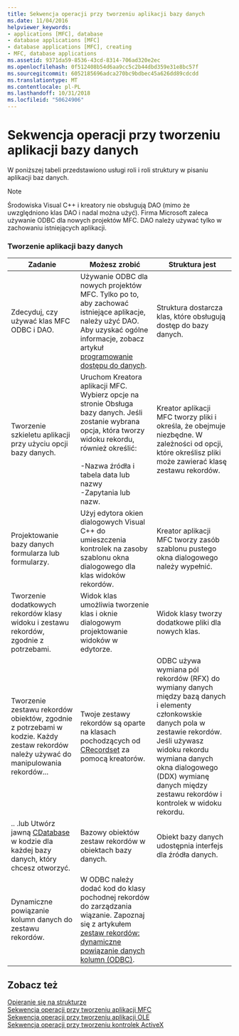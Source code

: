 ```yaml
---
title: Sekwencja operacji przy tworzeniu aplikacji bazy danych
ms.date: 11/04/2016
helpviewer_keywords:
- applications [MFC], database
- database applications [MFC]
- database applications [MFC], creating
- MFC, database applications
ms.assetid: 9371da59-8536-43cd-8314-706ad320e2ec
ms.openlocfilehash: 0f512408b54d6aa9cc5c2b44dbd359e31e8bc57f
ms.sourcegitcommit: 6052185696adca270bc9bdbec45a626dd89cdcdd
ms.translationtype: MT
ms.contentlocale: pl-PL
ms.lasthandoff: 10/31/2018
ms.locfileid: "50624906"
---
```

# <a name="sequence-of-operations-for-creating-database-applications"></a>Sekwencja operacji przy tworzeniu aplikacji bazy danych

W poniższej tabeli przedstawiono usługi roli i roli struktury w pisaniu aplikacji baz danych.

> [!NOTE]
>  Środowiska Visual C++ i kreatory nie obsługują DAO (mimo że uwzględniono klas DAO i nadal można użyć). Firma Microsoft zaleca używanie ODBC dla nowych projektów MFC. DAO należy używać tylko w zachowaniu istniejących aplikacji.

### <a name="creating-database-applications"></a>Tworzenie aplikacji bazy danych

|Zadanie|Możesz zrobić|Struktura jest|
|----------|------------|------------------------|
|Zdecyduj, czy używać klas MFC ODBC i DAO.|Używanie ODBC dla nowych projektów MFC. Tylko po to, aby zachować istniejące aplikacje, należy użyć DAO. Aby uzyskać ogólne informacje, zobacz artykuł [programowanie dostępu do danych](../data/data-access-programming-mfc-atl.md).|Struktura dostarcza klas, które obsługują dostęp do bazy danych.|
|Tworzenie szkieletu aplikacji przy użyciu opcji bazy danych.|Uruchom Kreatora aplikacji MFC. Wybierz opcje na stronie Obsługa bazy danych. Jeśli zostanie wybrana opcja, która tworzy widoku rekordu, również określić:<br /><br />-Nazwa źródła i tabela data lub nazwy<br />-Zapytania lub nazw.|Kreator aplikacji MFC tworzy pliki i określa, że obejmuje niezbędne. W zależności od opcji, które określisz pliki może zawierać klasę zestawu rekordów.|
|Projektowanie bazy danych formularza lub formularzy.|Użyj edytora okien dialogowych Visual C++ do umieszczenia kontrolek na zasoby szablonu okna dialogowego dla klas widoków rekordów.|Kreator aplikacji MFC tworzy zasób szablonu pustego okna dialogowego należy wypełnić.|
|Tworzenie dodatkowych rekordów klasy widoku i zestawu rekordów, zgodnie z potrzebami.|Widok klas umożliwia tworzenie klas i oknie dialogowym projektowanie widoków w edytorze.|Widok klasy tworzy dodatkowe pliki dla nowych klas.|
|Tworzenie zestawu rekordów obiektów, zgodnie z potrzebami w kodzie. Każdy zestaw rekordów należy używać do manipulowania rekordów...|Twoje zestawy rekordów są oparte na klasach pochodzących od [CRecordset](../mfc/reference/crecordset-class.md) za pomocą kreatorów.|ODBC używa wymiana pól rekordów (RFX) do wymiany danych między bazą danych i elementy członkowskie danych pola w zestawie rekordów. Jeśli używasz widoku rekordu wymiana danych okna dialogowego (DDX) wymianę danych między zestawu rekordów i kontrolek w widoku rekordu.|
|.. .lub Utwórz jawną [CDatabase](../mfc/reference/cdatabase-class.md) w kodzie dla każdej bazy danych, który chcesz otworzyć.|Bazowy obiektów zestaw rekordów w obiektach bazy danych.|Obiekt bazy danych udostępnia interfejs dla źródła danych.|
|Dynamiczne powiązanie kolumn danych do zestawu rekordów.|W ODBC należy dodać kod do klasy pochodnej rekordów do zarządzania wiązanie. Zapoznaj się z artykułem [zestaw rekordów: dynamiczne powiązanie danych kolumn (ODBC)](../data/odbc/recordset-dynamically-binding-data-columns-odbc.md).||

## <a name="see-also"></a>Zobacz też

[Opieranie się na strukturze](../mfc/building-on-the-framework.md)<br/>
[Sekwencja operacji przy tworzeniu aplikacji MFC](../mfc/sequence-of-operations-for-building-mfc-applications.md)<br/>
[Sekwencja operacji przy tworzeniu aplikacji OLE](../mfc/sequence-of-operations-for-creating-ole-applications.md)<br/>
[Sekwencja operacji przy tworzeniu kontrolek ActiveX](../mfc/sequence-of-operations-for-creating-activex-controls.md)
